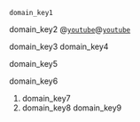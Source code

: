 ```ngMeta
domain_key1
```

domain_key2
@[`youtube`](XZ7b2BsmFbI)@[`youtube`](BVoxVX__AdU)

domain_key3
domain_key4


domain_key5


domain_key6


1. domain_key7
2. domain_key8
domain_key9
